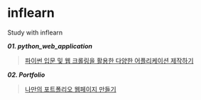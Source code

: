 # inflearn
Study with inflearn

<strong>*01. python_web_application*</strong>
>[파이썬 입문 및 웹 크롤링을 활용한 다양한 어플리케이션 제작하기](https://www.inflearn.com/course/python-%ED%8C%8C%EC%9D%B4%EC%8D%AC-%EC%9B%B9-%EB%8D%B0%EC%9D%B4%ED%84%B0-%ED%81%AC%EB%A1%A4%EB%A7%81/)

<strong>*02. Portfolio*</strong>
>[나만의 포트폴리오 웹페이지 만들기](https://www.inflearn.com/course/%ED%8F%AC%ED%8A%B8%ED%8F%B4%EB%A6%AC%EC%98%A4/)
